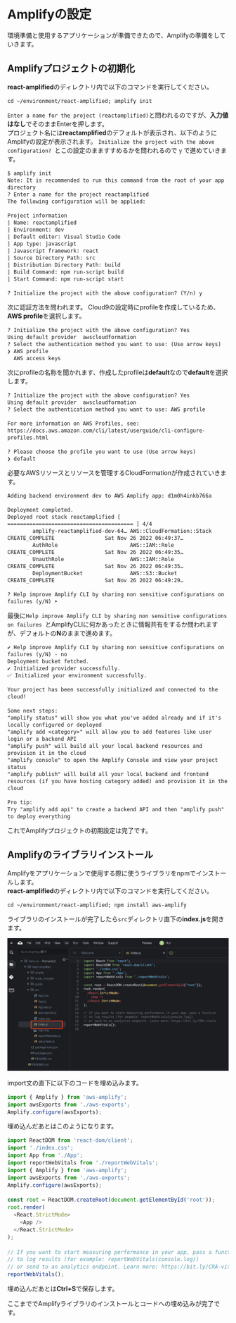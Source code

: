 # Amplifyの設定
環境準備と使用するアプリケーションが準備できたので、Amplifyの準備をしていきます。  

## Amplifyプロジェクトの初期化
**react-amplified**のディレクトリ内で以下のコマンドを実行してください。  

```
cd ~/environment/react-amplified; amplify init
```

`Enter a name for the project (reactamplified)`と問われるのですが、**入力値はなし**でそのままEnterを押します。  
プロジェクト名には**reactamplified**のデフォルトが表示され、以下のようにAmplifyの設定が表示されます。
`Initialize the project with the above configuration? `とこの設定のまますすめるかを問われるので `y` で進めていきます。  

```shell
$ amplify init
Note: It is recommended to run this command from the root of your app directory
? Enter a name for the project reactamplified
The following configuration will be applied:

Project information
| Name: reactamplified
| Environment: dev
| Default editor: Visual Studio Code
| App type: javascript
| Javascript framework: react
| Source Directory Path: src
| Distribution Directory Path: build
| Build Command: npm run-script build
| Start Command: npm run-script start

? Initialize the project with the above configuration? (Y/n) y
```

次に認証方法を問われます。
Cloud9の設定時にprofileを作成しているため、**AWS profile**を選択します。

```shell
? Initialize the project with the above configuration? Yes
Using default provider  awscloudformation
? Select the authentication method you want to use: (Use arrow keys)
❯ AWS profile 
  AWS access keys 
```

次にprofileの名称を聞かれます、作成したprofileは**default**なので**default**を選択します。

```shell
? Initialize the project with the above configuration? Yes
Using default provider  awscloudformation
? Select the authentication method you want to use: AWS profile

For more information on AWS Profiles, see:
https://docs.aws.amazon.com/cli/latest/userguide/cli-configure-profiles.html

? Please choose the profile you want to use (Use arrow keys)
❯ default 
```

必要なAWSリソースとリソースを管理するCloudFormationが作成されていきます。  
```
Adding backend environment dev to AWS Amplify app: d1m0h4inkb766a

Deployment completed.
Deployed root stack reactamplified [ ======================================== ] 4/4
        amplify-reactamplified-dev-64… AWS::CloudFormation::Stack     CREATE_COMPLETE                Sat Nov 26 2022 06:49:37…     
        AuthRole                       AWS::IAM::Role                 CREATE_COMPLETE                Sat Nov 26 2022 06:49:35…     
        UnauthRole                     AWS::IAM::Role                 CREATE_COMPLETE                Sat Nov 26 2022 06:49:35…     
        DeploymentBucket               AWS::S3::Bucket                CREATE_COMPLETE                Sat Nov 26 2022 06:49:29…     

? Help improve Amplify CLI by sharing non sensitive configurations on failures (y/N) ‣ 
```

最後に`Help improve Amplify CLI by sharing non sensitive configurations on failures `とAmplifyCLIに何かあったときに情報共有をするか問われますが、デフォルトの**N**のままで進めます。  

```shell
✔ Help improve Amplify CLI by sharing non sensitive configurations on failures (y/N) · no
Deployment bucket fetched.
✔ Initialized provider successfully.
✅ Initialized your environment successfully.

Your project has been successfully initialized and connected to the cloud!

Some next steps:
"amplify status" will show you what you've added already and if it's locally configured or deployed
"amplify add <category>" will allow you to add features like user login or a backend API
"amplify push" will build all your local backend resources and provision it in the cloud
"amplify console" to open the Amplify Console and view your project status
"amplify publish" will build all your local backend and frontend resources (if you have hosting category added) and provision it in the cloud

Pro tip:
Try "amplify add api" to create a backend API and then "amplify push" to deploy everything
```

これでAmplifyプロジェクトの初期設定は完了です。

## Amplifyのライブラリインストール
Amplifyをアプリケーションで使用する際に使うライブラリをnpmでインストールします。  
**react-amplified**のディレクトリ内で以下のコマンドを実行してください。  

```
cd ~/environment/react-amplified; npm install aws-amplify
```

ライブラリのインストールが完了したら`src`ディレクトリ直下の**index.js**を開きます。  

![/react-amplified/src/index.js](./img/indexjs.png)

import文の直下に以下のコードを埋め込みます。  
```javascript
import { Amplify } from 'aws-amplify';
import awsExports from './aws-exports';
Amplify.configure(awsExports);
```

埋め込んだあとはこのようになります。

```javascript
import ReactDOM from 'react-dom/client';
import './index.css';
import App from './App';
import reportWebVitals from './reportWebVitals';
import { Amplify } from 'aws-amplify';
import awsExports from './aws-exports';
Amplify.configure(awsExports);

const root = ReactDOM.createRoot(document.getElementById('root'));
root.render(
  <React.StrictMode>
    <App />
  </React.StrictMode>
);

// If you want to start measuring performance in your app, pass a function
// to log results (for example: reportWebVitals(console.log))
// or send to an analytics endpoint. Learn more: https://bit.ly/CRA-vitals
reportWebVitals();
```

埋め込んだあとは**Ctrl+S**で保存します。  

ここまででAmplifyライブラリのインストールとコードへの埋め込みが完了です。